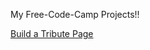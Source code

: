 My Free-Code-Camp Projects!!

[Build a Tribute Page](https://lakshmikant-2001.github.io/Free-Code-Camp/Tribute-Page.html)

